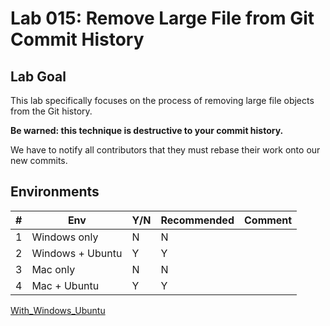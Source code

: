 # Lab 015: Remove Large File from Git Commit History

## Lab Goal

This lab specifically focuses on the process of removing large file objects from the Git history.

**Be warned: this technique is destructive to your commit history.**

We have to notify all contributors that they must rebase their work onto our new commits.

## Environments

| # | Env              | Y/N | Recommended | Comment |
|---|------------------|-----|-------------|---------|
| 1 | Windows only     | N   | N           |         |
| 2 | Windows + Ubuntu | Y   | Y           |         |
| 3 | Mac only         | N   | N           |         |
| 4 | Mac + Ubuntu     | Y   | Y           |         |

[With_Windows_Ubuntu](02_YN_Windows_Ubuntu.md)

<!--
[Windows Only](01_Y_WindowsOnly.md)

[Mac Only](03_Y_MacOnly.md)

[With_Mac_Ubuntu](04_YN_Mac_Ubuntu.md)
-->
